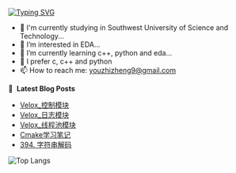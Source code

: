 [![Typing SVG](https://readme-typing-svg.demolab.com?font=Fira+Code&weight=500&size=22&pause=1000&color=58A6FF&width=435&lines=%F0%9F%91%8BHi%2C+I'm+YouZhiZheng)](https://git.io/typing-svg)

- 🏫 I'm currently studying in Southwest University of Science and Technology...
- 👀 I’m interested in EDA...
- 🌱 I’m currently learning c++, python and eda...
- 🔭 I prefer c, c++ and python
- 📫 How to reach me: youzhizheng9@gmail.com

📕 &nbsp;**Latest Blog Posts**
<!-- BLOG-POST-LIST:START -->
- [Velox_控制模块](https://YouZhiZheng.github.io/posts/325196d/)
- [Velox_日志模块](https://YouZhiZheng.github.io/posts/1235a2f/)
- [Velox_线程池模块](https://YouZhiZheng.github.io/posts/e87181a/)
- [Cmake学习笔记](https://YouZhiZheng.github.io/posts/6c7e777/)
- [394. 字符串解码](https://YouZhiZheng.github.io/posts/84d7cc5/)
<!-- BLOG-POST-LIST:END -->

![Top Langs](https://github-readme-stats.vercel.app/api/top-langs/?username=YouZhiZheng)

<!---
YouZhiZheng/YouZhiZheng is a ✨ special ✨ repository because its `README.md` (this file) appears on your GitHub profile.
You can click the Preview link to take a look at your changes.
--->
